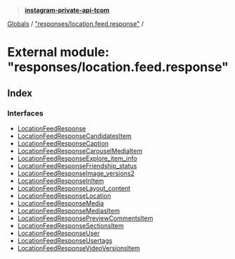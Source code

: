 > **[instagram-private-api-tcom](../README.md)**

[Globals](../README.md) / ["responses/location.feed.response"](_responses_location_feed_response_.md) /

# External module: "responses/location.feed.response"

## Index

### Interfaces

* [LocationFeedResponse](../interfaces/_responses_location_feed_response_.locationfeedresponse.md)
* [LocationFeedResponseCandidatesItem](../interfaces/_responses_location_feed_response_.locationfeedresponsecandidatesitem.md)
* [LocationFeedResponseCaption](../interfaces/_responses_location_feed_response_.locationfeedresponsecaption.md)
* [LocationFeedResponseCarouselMediaItem](../interfaces/_responses_location_feed_response_.locationfeedresponsecarouselmediaitem.md)
* [LocationFeedResponseExplore_item_info](../interfaces/_responses_location_feed_response_.locationfeedresponseexplore_item_info.md)
* [LocationFeedResponseFriendship_status](../interfaces/_responses_location_feed_response_.locationfeedresponsefriendship_status.md)
* [LocationFeedResponseImage_versions2](../interfaces/_responses_location_feed_response_.locationfeedresponseimage_versions2.md)
* [LocationFeedResponseInItem](../interfaces/_responses_location_feed_response_.locationfeedresponseinitem.md)
* [LocationFeedResponseLayout_content](../interfaces/_responses_location_feed_response_.locationfeedresponselayout_content.md)
* [LocationFeedResponseLocation](../interfaces/_responses_location_feed_response_.locationfeedresponselocation.md)
* [LocationFeedResponseMedia](../interfaces/_responses_location_feed_response_.locationfeedresponsemedia.md)
* [LocationFeedResponseMediasItem](../interfaces/_responses_location_feed_response_.locationfeedresponsemediasitem.md)
* [LocationFeedResponsePreviewCommentsItem](../interfaces/_responses_location_feed_response_.locationfeedresponsepreviewcommentsitem.md)
* [LocationFeedResponseSectionsItem](../interfaces/_responses_location_feed_response_.locationfeedresponsesectionsitem.md)
* [LocationFeedResponseUser](../interfaces/_responses_location_feed_response_.locationfeedresponseuser.md)
* [LocationFeedResponseUsertags](../interfaces/_responses_location_feed_response_.locationfeedresponseusertags.md)
* [LocationFeedResponseVideoVersionsItem](../interfaces/_responses_location_feed_response_.locationfeedresponsevideoversionsitem.md)